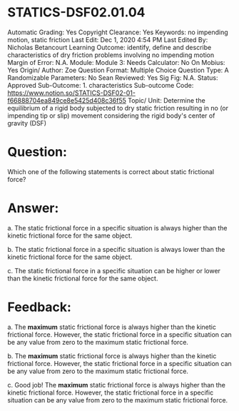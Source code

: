 # STATICS-DSF02.01.04

Automatic Grading: Yes
Copyright Clearance: Yes
Keywords: no impending motion, static friction
Last Edit: Dec 1, 2020 4:54 PM
Last Edited By: Nicholas Betancourt
Learning Outcome: identify, define and describe characteristics of dry friction problems involving no impending motion
Margin of Error: N.A.
Module: Module 3:
Needs Calculator: No
On Mobius: Yes
Origin/ Author: Zoe
Question Format: Multiple Choice
Question Type: A
Randomizable Parameters: No
Sean Reviewed: Yes
Sig Fig: N.A.
Status: Approved
Sub-Outcome: 1. characteristics
Sub-outcome Code: https://www.notion.so/STATICS-DSF02-01-f66888704ea849ce8e5425d408c36f55
Topic/ Unit: Determine the equilibrium of a rigid body subjected to dry static friction resulting in no (or impending tip or slip) movement considering the rigid body's center of gravity (DSF)

# Question:

Which one of the following statements is correct about static frictional force?

# Answer:

a. The static frictional force in a specific situation is always higher than the kinetic frictional force for the same object.

b. The static frictional force in a specific situation is always lower than the kinetic frictional force for the same object.

c. The static frictional force in a specific situation can be higher or lower than the kinetic frictional force for the same object. 

# Feedback:

a. The **maximum** static frictional force is always higher than the kinetic frictional force. However, the static frictional force in a specific situation can be any value from zero to the maximum static frictional force. 

b. The **maximum** static frictional force is always higher than the kinetic frictional force. However, the static frictional force in a specific situation can be any value from zero to the maximum static frictional force. 

c. Good job!  The **maximum** static frictional force is always higher than the kinetic frictional force. However, the static frictional force in a specific situation can be any value from zero to the maximum static frictional force.